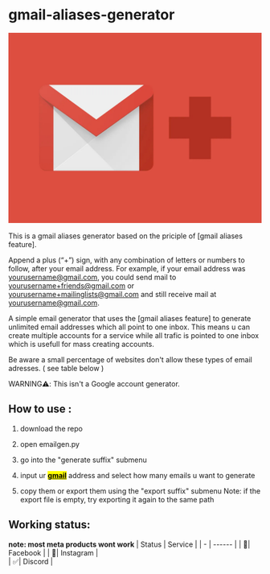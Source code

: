 # gmail-aliases-generator


[![Header](img/gmail_alias.jpg)]() 

This is a gmail aliases generator based on the priciple of [gmail aliases feature].

>
Append a plus (“+”) sign, with any combination of letters or numbers to follow, after your email address. For example, if your email address was yourusername@gmail.com, you could send mail to yourusername+friends@gmail.com or yourusername+mailinglists@gmail.com and still receive mail at yourusername@gmail.com.
>



A simple email generator that uses the [gmail aliases feature] to generate unlimited email addresses which all point to one inbox.
This means u can create multiple accounts for a service while all trafic is pointed to one inbox which is usefull for mass creating accounts.

Be aware a small percentage of websites don't allow these types of email adresses. ( see table below )

WARNING⚠️: This isn't a Google account generator.


## How to use :

1.  download the repo

2.  open emailgen.py

3.  go into the "generate suffix" submenu

4.  input ur <u><mark>**gmail**</mark></u> address and select how many emails u want to generate

5.  copy them or export them using the "export suffix" submenu
    Note: if the export file is empty, try exporting it again to the same path

## Working status:
**note: most meta products wont work**
| Status | Service       |
| - | ------ |
| 🚫| Facebook |
| 🚫| Instagram |       
| ✅| Discord |